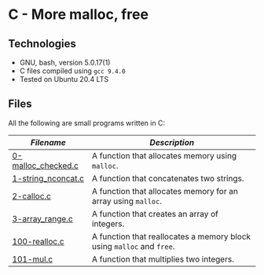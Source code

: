 # C - More malloc, free

## Technologies

  * GNU, bash, version 5.0.17(1)
  * C files compiled using `gcc 9.4.0`
  * Tested on Ubuntu 20.4 LTS

## Files

All the following are small programs written in C:

| ***Filename*** | ***Description*** |
|----------------|-------------------|
|[0-malloc_checked.c](0-malloc_checked.c)| A function that allocates memory using `malloc`. |
|[1-string_nconcat.c](1-string_nconcat.c)| A function that concatenates two strings. |
|[2-calloc.c](2-calloc.c)| A function that allocates memory for an array using `malloc`. |
|[3-array_range.c](3-array_range.c)| A function that creates an array of integers. |
|[100-realloc.c](100-realloc.c)| A function that reallocates a memory block using `malloc` and `free`. |
|[101-mul.c](101-mul.c)| A function that multiplies two integers. |  
